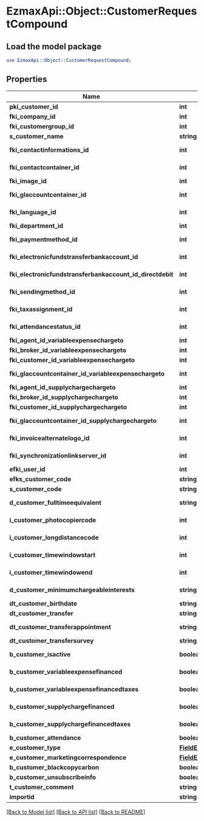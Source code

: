 # EzmaxApi::Object::CustomerRequestCompound

## Load the model package
```perl
use EzmaxApi::Object::CustomerRequestCompound;
```

## Properties
Name | Type | Description | Notes
------------ | ------------- | ------------- | -------------
**pki_customer_id** | **int** | The unique ID of the Customer. | [optional] 
**fki_company_id** | **int** | The unique ID of the Company | 
**fki_customergroup_id** | **int** | The unique ID of the Customergroup | 
**s_customer_name** | **string** | The name of the Customer | 
**fki_contactinformations_id** | **int** | The unique ID of the Contactinformations | 
**fki_contactcontainer_id** | **int** | The unique ID of the Contactcontainer | 
**fki_image_id** | **int** | The unique ID of the Image | 
**fki_glaccountcontainer_id** | **int** | The unique ID of the Glaccountcontainer | 
**fki_language_id** | **int** | The unique ID of the Language.  Valid values:  |Value|Description| |-|-| |1|French| |2|English| | 
**fki_department_id** | **int** | The unique ID of the Department | 
**fki_paymentmethod_id** | **int** | The unique ID of the Paymentmethod | 
**fki_electronicfundstransferbankaccount_id** | **int** | The unique ID of the Electronicfundstransferbankaccount | 
**fki_electronicfundstransferbankaccount_id_directdebit** | **int** | The unique ID of the Electronicfundstransferbankaccount | 
**fki_sendingmethod_id** | **int** | The unique ID of the Sendingmethod | 
**fki_taxassignment_id** | **int** | The unique ID of the Taxassignment.  Valid values:  |Value|Description| |-|-| |1|No tax| |2|GST| |3|HST (ON)| |4|HST (NB)| |5|HST (NS)| |6|HST (NL)| |7|HST (PE)| |8|GST + QST (QC)| |9|GST + QST (QC) Non-Recoverable| |10|GST + PST (BC)| |11|GST + PST (SK)| |12|GST + RST (MB)| |13|GST + PST (BC) Non-Recoverable| |14|GST + PST (SK) Non-Recoverable| |15|GST + RST (MB) Non-Recoverable| | 
**fki_attendancestatus_id** | **int** | The unique ID of the Attendancestatus | 
**fki_agent_id_variableexpensechargeto** | **int** | The unique ID of the Agent. | 
**fki_broker_id_variableexpensechargeto** | **int** | The unique ID of the Broker. | 
**fki_customer_id_variableexpensechargeto** | **int** | The unique ID of the Customer. | 
**fki_glaccountcontainer_id_variableexpensechargeto** | **int** | The unique ID of the Glaccountcontainer | 
**fki_agent_id_supplychargechargeto** | **int** | The unique ID of the Agent. | 
**fki_broker_id_supplychargechargeto** | **int** | The unique ID of the Broker. | 
**fki_customer_id_supplychargechargeto** | **int** | The unique ID of the Customer. | 
**fki_glaccountcontainer_id_supplychargechargeto** | **int** | The unique ID of the Glaccountcontainer | 
**fki_invoicealternatelogo_id** | **int** | The unique ID of the Invoicealternatelogo | 
**fki_synchronizationlinkserver_id** | **int** | The unique ID of the Synchronizationlinkserver | 
**efki_user_id** | **int** | The unique ID of the User | [optional] 
**efks_customer_code** | **string** | The code of the Customer | [optional] 
**s_customer_code** | **string** | The code of the Customer | 
**d_customer_fulltimeequivalent** | **string** | The fulltimeequivalent of the Customer | 
**i_customer_photocopiercode** | **int** | The photocopiercode of the Customer | 
**i_customer_longdistancecode** | **int** | The longdistancecode of the Customer | 
**i_customer_timewindowstart** | **int** | The timewindowstart of the Customer | 
**i_customer_timewindowend** | **int** | The timewindowend of the Customer | 
**d_customer_minimumchargeableinterests** | **string** | The minimumchargeableinterests of the Customer | 
**dt_customer_birthdate** | **string** | The birthdate of the Customer | 
**dt_customer_transfer** | **string** | The transfer of the Customer | 
**dt_customer_transferappointment** | **string** | The transferappointment of the Customer | 
**dt_customer_transfersurvey** | **string** | The transfersurvey of the Customer | 
**b_customer_isactive** | **boolean** | Whether the customer is active or not | 
**b_customer_variableexpensefinanced** | **boolean** | Whether if it&#39;s an variableexpensefinanced | 
**b_customer_variableexpensefinancedtaxes** | **boolean** | Whether if it&#39;s an variableexpensefinancedtaxes | 
**b_customer_supplychargefinanced** | **boolean** | Whether if it&#39;s an supplychargefinanced | 
**b_customer_supplychargefinancedtaxes** | **boolean** | Whether if it&#39;s an supplychargefinancedtaxes | 
**b_customer_attendance** | **boolean** | Whether if it&#39;s an attendance | 
**e_customer_type** | [**FieldECustomerType**](FieldECustomerType.md) |  | 
**e_customer_marketingcorrespondence** | [**FieldECustomerMarketingcorrespondence**](FieldECustomerMarketingcorrespondence.md) |  | 
**b_customer_blackcopycarbon** | **boolean** | Whether if it&#39;s an blackcopycarbon | 
**b_customer_unsubscribeinfo** | **boolean** | Whether if it&#39;s an unsubscribeinfo | 
**t_customer_comment** | **string** | The comment of the Customer | 
**importid** | **string** |  | [optional] 

[[Back to Model list]](../README.md#documentation-for-models) [[Back to API list]](../README.md#documentation-for-api-endpoints) [[Back to README]](../README.md)


